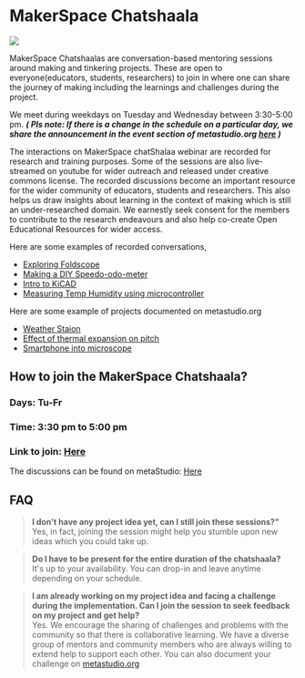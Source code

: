 # MakerSpace Chatshaala

![](https://metastudio.org/uploads/default/original/2X/7/70eb00cb3d493ca75ad44df779c7497b4a737e0b.png)

MakerSpace Chatshaalas are conversation-based mentoring sessions around making and tinkering projects. These are open to everyone(educators, students, researchers) to join in where one can share the journey of making including the learnings and challenges during the project. 

We meet during weekdays on Tuesday and Wednesday between 3:30-5:00 pm. _**( Pls note: If there is a change in the schedule on a particular day, we share the announcement in the event section of metastudio.org [here](https://metastudio.org/c/events/15) )**_

The interactions on MakerSpace chatShalaa webinar are recorded for research and training purposes. Some of the sessions are also live-streamed on youtube for wider outreach and released under creative commons license. The recorded discussions become an important resource for the wider community of educators, students and researchers. This also helps us draw insights about learning in the context of making which is still an under-researched domain. We earnestly seek consent for the members to contribute to the research endeavours and also help co-create Open Educational Resources for wider access. 

Here are some examples of recorded conversations,
- [Exploring Foldscope](https://www.youtube.com/watch?v=_nJj8MklCAQ)
- [Making a DIY Speedo-odo-meter](https://www.youtube.com/watch?v=mzgSQyumt0o)
- [Intro to KiCAD](https://wetube.metastudio.org/CM/player/00:50:30.938)
- [Measuring Temp Humidity using microcontroller](https://wetube.metastudio.org/C/player/00:02:39.413)

Here are some example of projects documented on metastudio.org 
- [Weather Staion](https://metastudio.org/t/iot-micro-weather-station/4640/20)
- [Effect of thermal expansion on pitch](https://metastudio.org/t/effect-of-thermal-expansion-on-the-pitch-of-steel-bamboo-flute-and-guitar/3762)
- [Smartphone into microscope](https://metastudio.org/t/lights-camera-action-how-to-convert-your-smartphone-into-microscope-for-less-than-a-1/5216)

## How to join the MakerSpace Chatshaala?

### Days: Tu-Fr
### Time: 3:30 pm to 5:00 pm
### Link to join: [Here](https://webinar.hbcse.tifr.res.in/b/rs7-7hj-une)

The discussions can be found on metaStudio: [Here](https://metastudio.org/c/chipchat/36)

## FAQ

>**I don't have any project idea yet, can I still join these sessions?"**  
> Yes, in fact, joining the session might help you stumble upon new ideas which you could take up.

>**Do I have to be present for the entire duration of the chatshaala?**  
> It's up to your availability. You can drop-in and leave anytime depending on your schedule.

>**I am already working on my project idea and facing a challenge during the implementation. Can I join the session to seek feedback on my project and get help?**  
> Yes. We encourage the sharing of challenges and problems with the community so that there is collaborative learning. We have a diverse group of mentors and community members who are always willing to extend help to support each other. You can also document your challenge on [metastudio.org](https://metastudio.org/)

